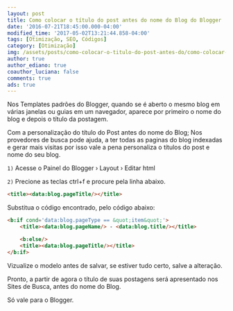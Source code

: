 ```yaml
---
layout: post
title: Como colocar o título do post antes do nome do Blog do Blogger
date: '2016-07-21T18:45:00.000-04:00'
modified_time: '2017-05-02T13:21:44.858-04:00'
tags: [Otimização, SEO, Códigos]
category: [Otimização]
img: /assets/posts/como-colocar-o-titulo-do-post-antes-do/como-colocar-o-titulo-do-post-antes-do.jpg
author: true
author_ediano: true
coauthor_luciana: false
comments: true
ads: true
---
```


Nos Templates padrões do Blogger, quando se é aberto o mesmo blog em várias janelas ou guias em um navegador, aparece por primeiro o nome do blog e depois o título da postagem.

Com a personalização do título do Post antes do nome do Blog; Nos provedores de busca pode ajuda, a ter todas as paginas do blog indexadas e gerar mais visitas por isso vale a pena personaliza o títulos do post e nome do seu blog.

`1)` Acesse o Painel do Blogger › Layout › Editar html

`2)` Precione as teclas ctrl+f e procure pela linha abaixo.

```html
<title><data:blog.pageTitle/></title>
```

Substitua o código encontrado, pelo código abaixo:

```html
<b:if cond='data:blog.pageType == &quot;item&quot;'>
    <title><data:blog.pageName/> - <data:blog.title/></title>

    <b:else/>
    <title><data:blog.pageTitle/></title>
</b:if>
```

Vizualize o modelo antes de salvar, se estiver tudo certo, salve a alteração.

Pronto, a partir de agora o título de suas postagens será apresentado nos Sites de Busca, antes do nome do Blog.

Só vale para o Blogger.